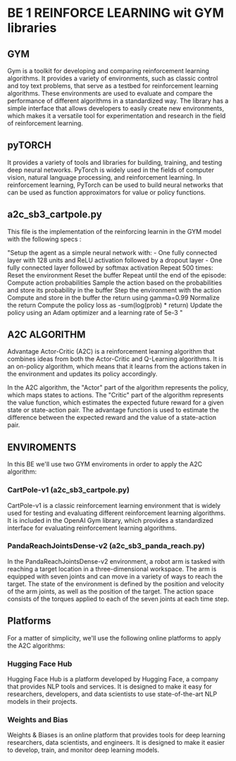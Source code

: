 # BE 1 REINFORCE LEARNING wit GYM libraries

## GYM
Gym is a toolkit for developing and comparing reinforcement learning algorithms. It provides a variety of environments, such as classic control and toy text problems, that serve as a testbed for reinforcement learning algorithms. These environments are used to evaluate and compare the performance of different algorithms in a standardized way. The library has a simple interface that allows developers to easily create new environments, which makes it a versatile tool for experimentation and research in the field of reinforcement learning.

## pyTORCH
It provides a variety of tools and libraries for building, training, and testing deep neural networks. PyTorch is widely used in the fields of computer vision, natural language processing, and reinforcement learning. In reinforcement learning, PyTorch can be used to build neural networks that can be used as function approximators for value or policy functions.

## a2c_sb3_cartpole.py

This file is the implementation of the reinforcing learnin in the GYM model with the following specs :

"Setup the agent as a simple neural network with:
    - One fully connected layer with 128 units and ReLU activation followed by a dropout layer
    - One fully connected layer followed by softmax activation
Repeat 500 times:
    Reset the environment
    Reset the buffer
    Repeat until the end of the episode:
        Compute action probabilities 
        Sample the action based on the probabilities and store its probability in the buffer 
        Step the environment with the action
        Compute and store in the buffer the return using gamma=0.99 
    Normalize the return
    Compute the policy loss as -sum(log(prob) * return)
    Update the policy using an Adam optimizer and a learning rate of 5e-3
"

## A2C ALGORITHM

Advantage Actor-Critic (A2C) is a reinforcement learning algorithm that combines ideas from both the Actor-Critic and Q-Learning algorithms. It is an on-policy algorithm, which means that it learns from the actions taken in the environment and updates its policy accordingly.

In the A2C algorithm, the "Actor" part of the algorithm represents the policy, which maps states to actions. The "Critic" part of the algorithm represents the value function, which estimates the expected future reward for a given state or state-action pair. The advantage function is used to estimate the difference between the expected reward and the value of a state-action pair.

## ENVIROMENTS

In this BE we'll use two GYM enviroments in order to apply the A2C algorithm:

### CartPole-v1 (a2c_sb3_cartpole.py)

CartPole-v1 is a classic reinforcement learning environment that is widely used for testing and evaluating different reinforcement learning algorithms. It is included in the OpenAI Gym library, which provides a standardized interface for evaluating reinforcement learning algorithms.

### PandaReachJointsDense-v2 (a2c_sb3_panda_reach.py)

In the PandaReachJointsDense-v2 environment, a robot arm is tasked with reaching a target location in a three-dimensional workspace. The arm is equipped with seven joints and can move in a variety of ways to reach the target. The state of the environment is defined by the position and velocity of the arm joints, as well as the position of the target. The action space consists of the torques applied to each of the seven joints at each time step.

## Platforms
For a matter of simplicity, we'll use the following online platforms to apply the A2C algorithms:

### Hugging Face Hub

Hugging Face Hub is a platform developed by Hugging Face, a company that provides NLP tools and services. It is designed to make it easy for researchers, developers, and data scientists to use state-of-the-art NLP models in their projects.

### Weights and Bias

Weights & Biases is an online platform that provides tools for deep learning researchers, data scientists, and engineers. It is designed to make it easier to develop, train, and monitor deep learning models.

